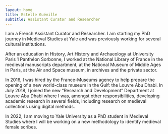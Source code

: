 ```yaml
---
layout: home
title: Estelle Guéville
subtitle: Assistant Curator and Researcher
---
```


I am a French Assistant Curator and Researcher. I am starting my PhD journey in Medieval Studies at Yale and was previously working for several cultural institutions.

After an education in History, Art History and Archaeology at University Paris 1 Panthéon Sorbonne, I worked at the National Library of France in the medieval manuscripts department, at the National Museum of Middle Ages in Paris, at the Air and Space museum, in archives and the private sector.

In 2016, I was hired by the France-Museums agency to help prepare the opening of a new world-class museum in the Gulf: the Louvre Abu Dhabi. In July 2018, I joined the new “Research and Development” Department at Louvre Abu Dhabi where I was, amongst other responsibilities, developing academic research in several fields, including research on medieval collections using digital methods.

In 2022, I am moving to Yale University as a PhD student in Medieval Studies where I will be working on a new methodology to identify medieval female scribes.



